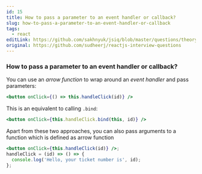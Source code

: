 ```yaml
---
id: 15
title: How to pass a parameter to an event handler or callback?
slug: how-to-pass-a-parameter-to-an-event-handler-or-callback
tags:
  - react
editLink: https://github.com/sakhnyuk/jsiq/blob/master/questions/theory/react/15.md
original: https://github.com/sudheerj/reactjs-interview-questions
---
```


### How to pass a parameter to an event handler or callback?

You can use an _arrow function_ to wrap around an _event handler_ and pass parameters:

```jsx
<button onClick={() => this.handleClick(id)} />
```

This is an equivalent to calling `.bind`:

```jsx
<button onClick={this.handleClick.bind(this, id)} />
```

Apart from these two approaches, you can also pass arguments to a function which is defined as arrow function

```jsx
<button onClick={this.handleClick(id)} />;
handleClick = (id) => () => {
  console.log('Hello, your ticket number is', id);
};
```